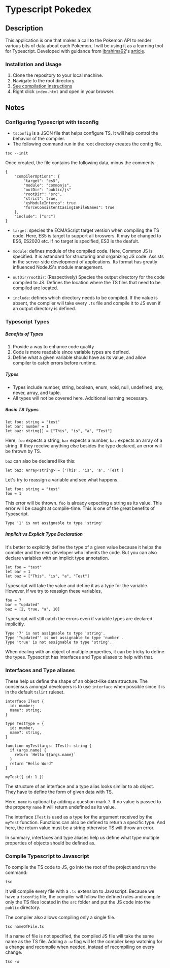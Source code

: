 # Typescript Pokedex

## Description

This application is one that makes a call to the Pokemon API to render various bits of data about each Pokemon. I will be using it as a learning tool for Typescript.
Developed with guidance from [ibrahima92](https://github.com/ibrahima92)'s
[article](https://www.freecodecamp.org/news/a-practical-guide-to-typescript-how-to-build-a-pokedex-app-using-html-css-and-typescript/).

### Installation and Usage

1. Clone the repository to your local machine.
2. Navigate to the root directory.
3. [See compilation instructions](#compile-typescript-to-javascript)
4. Right click `index.html` and open in your browser.

## Notes

### Configuring Typescript with tsconfig

- `tsconfig` is a JSON file that helps configure TS. It will help control the behavior of the compiler.
- The following command run in the root directory creates the config file.

```
tsc --init
```

Once created, the file contains the following data, minus the comments:

```
{
    "compilerOptions": {
        "target": "es5",
        "module": "commonjs",
        "outDir": "public/js"
        "rootDir": "src",
        "strict": true,
        "esModuleInterop": true
        "forceConsistentCasingInFileNames": true
    },
    "include": ["src"]
}
```

- `target`: species the ECMAScript target version when compiling the TS code.
  Here, ES5 is target to support all broswers. It may be changed to ES6, ES2020 etc.
  If no target is specified, ES3 is the deafult.

- `module`: defines module of the compiled code. Here, Common JS is specified. It is astandard for structuring and organizing JS code. Assists in the server-side development of applications.
  Its format has greatly influenced NodeJS's module management.

- `outDir/rootDir`: (Respectively) Species the output directory for the code compiled to JS.
  Defines the location where the TS files that need to be compiled are located.

- `include`: defines which directory needs to be compiled. If the value is absent, the compiler will take every `.ts` file and compile it to JS even if an output directory is defined.

### Typescript Types

##### Benefits of Types

1. Provide a way to enhance code quality
2. Code is more readable since variable types are defined.
3. Define what a given variable should have as its value, and allow compiler to catch errors before runtime.

##### Types

- Types include number, string, boolean, enum, void, null, undefined, any, never, array, and tuple.
- All types will not be covered here. Additional learning necessary.

##### Basic TS Types

```
let foo: string = "test"
let bar: number = 1
let baz: string[] = ["This", "is", "a", "Test"]
```

Here, `foo` expects a string, `bar` expects a number, `baz` expects an array of a string.
If they receive anything else besides the type declared, an error will be thrown by TS.

`baz` can also be declared like this:

```
let baz: Array<string> = ['This', 'is', 'a', 'Test']
```

Let's try to reassign a variable and see what happens.

```
let foo: string = "test"
foo = 1
```

This error will be thrown. `foo` is already expecting a string as its value. This error will be caught at compile-time. This is one of the great benefits of Typescript.

```
Type '1' is not assignable to type 'string'
```

##### Implicit vs Explicit Type Declaration

It's better to explicitly define the type of a given value because it helps the compiler and the next developer who inherits the code. But you can also declare variables with an implicit type annotation.

```
let foo = "test"
let bar = 1
let baz = ["This", "is", "a", "Test"]
```

Typescript will take the value and define it as a type for the variable. However, if we try to reassign these variables,

```
foo = 7
bar = "updated"
baz = [2, true, "a", 10]
```

Typescript will still catch the errors even if variable types are declared implicitly.

```
Type '7' is not assignable to type 'string'.
Type '"updated"' is not assignable to type 'number'.
Type 'true' is not assignable to type 'string'.
```

When dealing with an object of multiple properties, it can be tricky to define the types.
Typescript has Interfaces and Type aliases to help with that.

### Interfaces and Type aliases

These help us define the shape of an object-like data structure.
The consensus amongst developers is to use `interface` when possible since it is in the default
`tslint` ruleset.

```
interface ITest {
  id: number;
  name?: string;
}

type TestType = {
  id: number,
  name?: string,
}

function myTest(args: ITest): string {
  if (args.name) {
    return `Hello ${args.name}`
  }
  return "Hello Word"
}

myTest({ id: 1 })
```

The structure of an interface and a type alias looks similar to ab object.
They have to define the form of given data with TS.

Here, `name` is optional by adding a question mark `?`.
If no value is passed to the property `name` it will return undefined as its value.

The interface `ITest` is used as a type for the argument received by the `myTest` function.
Functions can also be defined to return a specific type. And here, the return value must be a string otherwise TS will throw an error.

In summary, interfaces and type aliases help us define what type multiple properties of objects should be defined as.

### Compile Typescript to Javascript

To compile the TS code to JS, go into the root of the project and run the command:

```
tsc
```

It will compile every file with a `.ts` extension to Javascript. Because we have a `tsconfig` file,
the compiler will follow the defined rules and compile only the TS files located in the `src` folder and put the JS code into the `public` directory.

The compiler also allows compiling only a single file.

```
tsc nameOfFile.ts
```

If a name of file is not specified, the compiled JS file will take the same name as the TS file.
Adding a `-w` flag will let the compiler keep watching for a change and recompile when needed,
instead of recompiling on every change.

```
tsc -w
```
